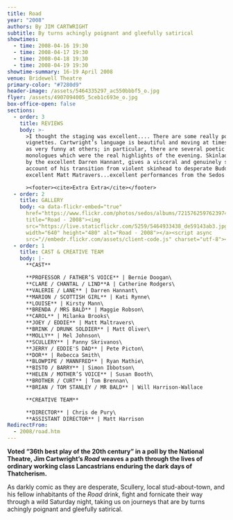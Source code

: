 ```yaml
---
title: Road
year: "2008"
authors: By JIM CARTWRIGHT
subtitle: By turns achingly poignant and gleefully satirical
showtimes:
  - time: 2008-04-16 19:30
  - time: 2008-04-17 19:30
  - time: 2008-04-18 19:30
  - time: 2008-04-19 19:30
showtime-summary: 16-19 April 2008
venue: Bridewell Theatre
primary-color: "#7280d9"
header-image: /assets/5464335297_ac550bbbf5_o.jpg
flyer: /assets/4907094005_5ceb1c693e_o.jpg
box-office-open: false
sections:
  - order: 3
    title: REVIEWS
    body: >-
      >I thought the staging was excellent.... There are some really powerful
      vignettes. Cartwright’s language is beautiful and moving at times as well
      as very funny at others; in particular, there are several poetic
      monologues which were the real highlights of the evening. Skinlad played
      by the excellent Darren Hannant, gives a visceral and genuinely scary
      account of his transition from violent skinhead to desperate Buddhist....
      excellent Matt Matravers...excellent performances from the Sedos cast.

      ><footer><cite>Extra Extra</cite></footer>
  - order: 2
    title: GALLERY
    body: <a data-flickr-embed="true"
      href="https://www.flickr.com/photos/sedos/albums/72157625976239741"
      title="Road - 2008"><img
      src="https://live.staticflickr.com/5259/5464933438_de59143ab3.jpg"
      width="640" height="480" alt="Road - 2008"></a><script async
      src="//embedr.flickr.com/assets/client-code.js" charset="utf-8"></script>
  - order: 1
    title: CAST & CREATIVE TEAM
    body: |-
      **CAST**

      **PROFESSOR / FATHER’S VOICE** | Bernie Doogan\
      **CLARE / CHANTAL / LIND**A | Catherine Rodgers\
      **VALERIE / LANE** | Darren Hannant\
      **MARION / SCOTTISH GIRL** | Kati Rynne\
      **LOUISE** | Kirsty Mann\
      **BRENDA / MRS BALD** | Maggie Robson\
      **CAROL** | Milanka Brooks\
      **JOEY / EDDIE** | Matt Maltravers\
      **BRINK / DRUNK SOLDIER** | Matt Oliver\
      **MOLLY** | Mel Johnson\
      **SCULLERY** | Panny Skrivanos\
      **JERRY / EDDIE'S DAD** | Pete Picton\
      **DOR** | Rebecca Smith\
      **BLOWPIPE / MANNFRED** | Ryan Mathie\
      **BISTO / BARRY** | Simon Ibbotson\
      **HELEN / MOTHER’S VOICE** | Susan Booth\
      **BROTHER / CURT** | Tom Brennan\
      **BRIAN / TOM STANLEY / MR BALD** | Will Harrison-Wallace

      **CREATIVE TEAM**

      **DIRECTOR** | Chris de Pury\
      **ASSISTANT DIRECTOR** | Matt Harrison
RedirectFrom:
  - 2008/road.htm
---
```

**Voted “36th best play of the 20th century” in a poll by the National Theatre, Jim Cartwright’s *Road* weaves a path through the lives of ordinary working class Lancastrians enduring the dark days of Thatcherism.**

As darkly comic as they are desperate, Scullery, local stud-about-town, and his fellow inhabitants of the *Road* drink, fight and fornicate their way through a wild Saturday night, taking us on journeys that are by turns achingly poignant and gleefully satirical.

